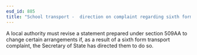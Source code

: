 ```yaml
---
esd_id: 885
title: "School transport -  direction on complaint regarding sixth form transport"
---
```


A local authority must revise a statement prepared under section 509AA to change certain arrangements if, as a result of a sixth form transport complaint, the Secretary of State has directed them to do so.

